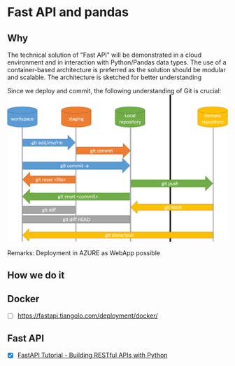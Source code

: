 # Fast API and pandas

## Why

The technical solution of "Fast API" will be demonstrated in a cloud environment and in interaction with Python/Pandas data types. The use of a container-based architecture is preferred as the solution should be modular and scalable. The architecture is sketched for better understanding

Since we deploy and commit, the following understanding of Git is crucial:
![GitHub Workflow](doc/git_workflow.png)

Remarks: Deployment in AZURE as WebApp possible

## How we do it

## Docker

- [ ] <https://fastapi.tiangolo.com/deployment/docker/>

## Fast API

- [x] [FastAPI Tutorial - Building RESTful APIs with Python](https://www.youtube.com/watch?v=GN6ICac3OXY)

